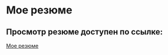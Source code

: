 # Мое резюме 

## Просмотр резюме доступен по ссылке:
[Мое резюме](https://nigmatullin71.github.io/resume_cv/)
